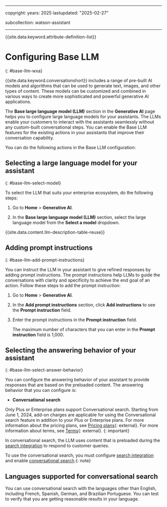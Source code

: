
---

copyright:
  years: 2025
lastupdated: "2025-02-27"

subcollection: watson-assistant

---

{{site.data.keyword.attribute-definition-list}}

# Configuring Base LLM
{: #base-llm-wxa}

 {{site.data.keyword.conversationshort}} includes a range of pre-built AI models and algorithms that can be used to generate text, images, and other types of content. These models can be customized and combined in various ways to create more sophisticated and powerful generative AI applications.

The **Base large language model (LLM)** section in the **Generative AI** page helps you to configure large language models for your assistants. The LLMs enable your customers to interact with the assistants seamlessly without any custom-built conversational steps. You can enable the Base LLM features for the existing actions in your assistants that improve their conversation capability. 

You can do the following actions in the Base LLM configuration:

## Selecting a large language model for your assistant
{: #base-llm-select-model}

To select the LLM that suits your enterprise ecosystem, do the following steps:

1. Go to **Home** > **Generative AI**.

1. In the **Base large language model (LLM)** section, select the large language model from the **Select a model** dropdown. 

{{site.data.content.llm-description-table-reuse}}

## Adding prompt instructions
{: #base-llm-add-prompt-instructions}

You can instruct the LLM in your assistant to give refined responses by adding prompt instructions. The prompt instructions help LLMs to guide the conversations with clarity and specificity to achieve the end goal of an action. Follow these steps to add the prompt instruction:

1. Go to **Home** > **Generative AI**.

1. In the **Add prompt instructions** section, click **Add instructions** to see the **Prompt instruction** field. 

1. Enter the prompt instructions in the **Prompt instruction** field.

   The maximum number of characters that you can enter in the **Prompt instruction** field is 1,000.
   
## Selecting the answering behavior of your assistant
{: #base-llm-select-answer-behavior}

You can configure the answering behavior of your assistant to provide responses that are based on the preloaded content. The answering behavior that you can configure is:

- **Conversational search** 

Only Plus or Enterprise plans support Conversational search. Starting from June 1, 2024, add-on charges are applicable for using the Conversational search feature in addition to your Plus or Enterprise plans. For more information about the pricing plans, see [Pricing plans](https://cloud.ibm.com/catalog/services/watsonx-assistant?catalog_query=aHR0cHM6Ly9jbG91ZC5pYm0uY29tL2NhdGFsb2c%2Fc2VhcmNoPXdhdHNvbnglMjUyMGFzc2lzdGFudCNzZWFyY2hfcmVzdWx0cw%3D%3D&planId=f0a3dd47-b693-4d73-a8df-aa6baf07a933){: external}. For more information about terms, see [Terms](https://www.ibm.com/support/customer/csol/terms/?id=i128-0038&lc=en){: external}.
{: important}
  
In conversational search, the LLM uses content that is preloaded during the [search integration](/docs/watson-assistant?topic=watson-assistant-search-overview) to respond to customer queries. 
  
To use the conversational search, you must configure [search integration](/docs/watson-assistant?topic=watson-assistant-search-overview) and enable [conversational search](/docs/watson-assistant?topic=watson-assistant-conversational-search).{: note}

## Languages supported for conversational search

You can use conversational search with the languages other than English, including French, Spanish, German, and Brazilian Portuguese. You can test to verify that you are getting reasonable results in your language.
